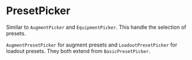 # PresetPicker

Similar to `AugmentPicker` and `EquipmentPicker`. This handle the selection of presets.

`AugmentPresetPicker` for augment presets and `LoadoutPresetPicker` for loadout presets. They both extend from `BasicPresetPicker`.